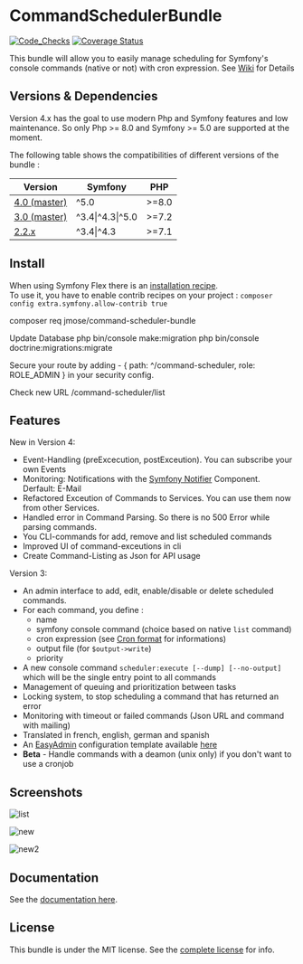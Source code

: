CommandSchedulerBundle
======================

[![Code_Checks](https://github.com/Chris53897/CommandSchedulerBundle/actions/workflows/code_checks.yaml/badge.svg?branch=master)](https://github.com/Chris53897/CommandSchedulerBundle/actions/workflows/code_checks.yaml)
[![Coverage Status](https://coveralls.io/repos/github/Chris53897/CommandSchedulerBundle/badge.svg?branch=master)](https://coveralls.io/github/Chris53897/CommandSchedulerBundle?branch=master)


This bundle will allow you to easily manage scheduling for Symfony's console commands (native or not) with cron expression.
See [Wiki](https://github.com/Chris53897/CommandSchedulerBundle/wiki) for Details

## Versions & Dependencies

Version 4.x has the goal to use modern Php and Symfony features and low maintenance.
So only Php >= 8.0 and Symfony >= 5.0 are supported at the moment.

The following table shows the compatibilities of different versions of the bundle :

| Version                                                                                 | Symfony          | PHP    |
| --------------------------------------------------------------------------------------- |  --------------- | ------ |
| [4.0 (master)](https://github.com/Chris53897/CommandSchedulerBundle/tree/master)        | ^5.0             | >=8.0  |
| [3.0 (master)](https://github.com/Chris53897/CommandSchedulerBundle/tree/master)        | ^3.4\|^4.3\|^5.0 | >=7.2  |
| [2.2.x](https://github.com/Chris53897/CommandSchedulerBundle/tree/2.2)                  | ^3.4\|^4.3       | >=7.1  |


## Install

When using Symfony Flex there is an [installation recipe](https://github.com/symfony/recipes-contrib/tree/master/jmose/command-scheduler-bundle/2.0).  
To use it, you have to enable contrib recipes on your project : `composer config extra.symfony.allow-contrib true`

composer req jmose/command-scheduler-bundle

Update Database
php bin/console make:migration
php bin/console doctrine:migrations:migrate

Secure your route by adding - { path: ^/command-scheduler, role: ROLE_ADMIN } in your security config.

Check new URL /command-scheduler/list

## Features

New in Version 4: 
- Event-Handling (preExcecution, postExceution). You can subscribe your own Events
- Monitoring: Notifications with the [Symfony Notifier](https://symfony.com/doc/current/notifier.html) Component. Derfault: E-Mail
- Refactored Exceution of Commands to Services. You can use them now from other Services.
- Handled error in Command Parsing. So there is no 500 Error while parsing commands. 
- You CLI-commands for add, remove and list scheduled commands
- Improved UI of command-exceutions in cli
- Create Command-Listing as Json for API usage


Version 3:
- An admin interface to add, edit, enable/disable or delete scheduled commands.
- For each command, you define : 
  - name
  - symfony console command (choice based on native `list` command)
  - cron expression (see [Cron format](http://en.wikipedia.org/wiki/Cron#Format) for informations)
  - output file (for `$output->write`)
  - priority
- A new console command `scheduler:execute [--dump] [--no-output]` which will be the single entry point to all commands
- Management of queuing and prioritization between tasks
- Locking system, to stop scheduling a command that has returned an error
- Monitoring with timeout or failed commands (Json URL and command with mailing)
- Translated in french, english, german and spanish
- An [EasyAdmin](https://github.com/EasyCorp/EasyAdminBundle) configuration template available [here](Resources/doc/index.md#6---easyadmin-integration)
- **Beta** - Handle commands with a deamon (unix only) if you don't want to use a cronjob

## Screenshots
![list](Resources/doc/images/scheduled-list.png)

![new](Resources/doc/images/new-schedule.png)

![new2](Resources/doc/images/command-list.png)

## Documentation

See the [documentation here](https://github.com/Chris53897/CommandSchedulerBundle/wiki).

## License

This bundle is under the MIT license. See the [complete license](Resources/meta/LICENCE) for info.
